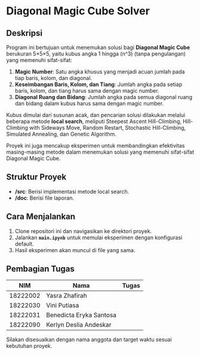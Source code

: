 # Diagonal Magic Cube Solver
## Deskripsi 

Program ini bertujuan untuk menemukan solusi bagi **Diagonal Magic Cube** berukuran 5×5×5, yaitu kubus angka 1 hingga \(n^3\) (tanpa pengulangan) yang memenuhi sifat-sifat:

1. **Magic Number**: Satu angka khusus yang menjadi acuan jumlah pada tiap baris, kolom, dan diagonal.
2. **Keseimbangan Baris, Kolom, dan Tiang**: Jumlah angka pada setiap baris, kolom, dan tiang harus sama dengan magic number.
3. **Diagonal Ruang dan Bidang**: Jumlah angka pada semua diagonal ruang dan bidang dalam kubus harus sama dengan magic number.

Kubus dimulai dari susunan acak, dan pencarian solusi dilakukan melalui beberapa metode **local search**, meliputi Steepest Ascent Hill-Climbing, Hill-Climbing with Sideways Move, Random Restart, Stochastic Hill-Climbing, Simulated Annealing, dan Genetic Algorithm.

Proyek ini juga mencakup eksperimen untuk membandingkan efektivitas masing-masing metode dalam menemukan solusi yang memenuhi sifat-sifat Diagonal Magic Cube.

## Struktur Proyek

- **/src**: Berisi implementasi metode local search.
- **/doc**: Berisi file laporan.

## Cara Menjalankan

1. Clone repositori ini dan navigasikan ke direktori proyek.
2. Jalankan **`main.ipynb`** untuk memulai eksperimen dengan konfigurasi default.
3. Hasil eksperimen akan muncul di file yang sama.

## Pembagian Tugas

| NIM      | Nama                                        | Tugas   |
|-------------------|----------------------------------------------|--------------------------|
| 18222002       | Yasra Zhafirah       |
| 18222030       | Vini Putiasa |        |
| 18222031       | Benedicta Eryka Santosa |        |
| 18222090       | Kerlyn Deslia Andeskar |       |

Silakan disesuaikan dengan nama anggota dan target waktu sesuai kebutuhan proyek.
